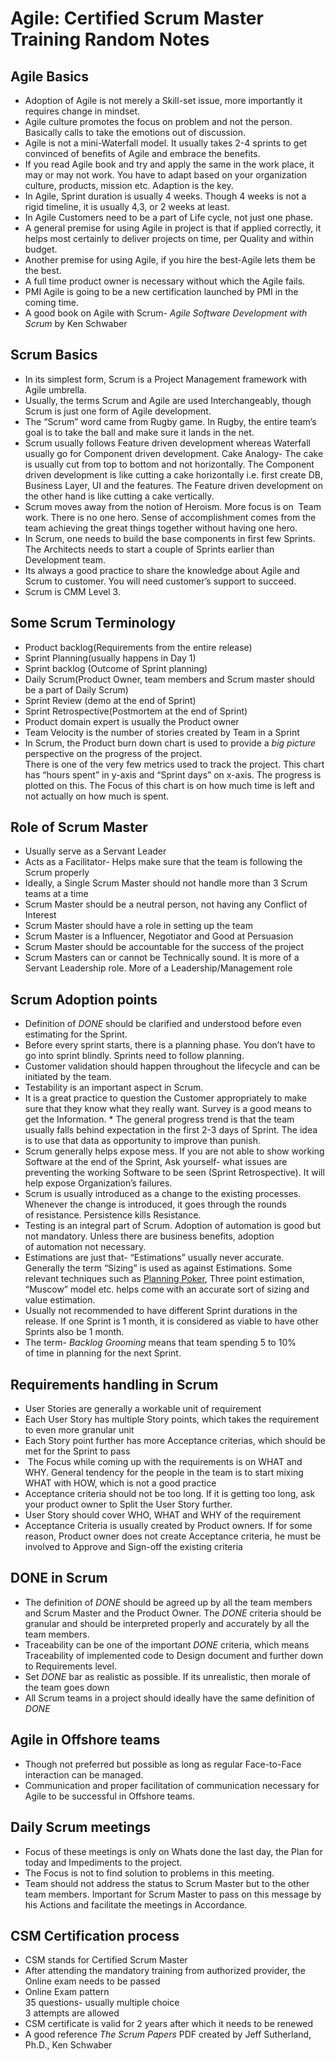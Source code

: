 # Agile: Certified Scrum Master Training Random Notes

## Agile Basics

 * Adoption of Agile is not merely a Skill-set issue, more importantly it requires change in mindset.
 * Agile culture promotes the focus on problem and not the person. Basically calls to take the emotions out of discussion.
 * Agile is not a mini-Waterfall model. It usually takes 2-4 sprints to get convinced of benefits of Agile and embrace the benefits.
 * If you read Agile book and try and apply the same in the work place, it may or may not work. You have to adapt based on your organization culture, products, mission etc. Adaption is the key.
 * In Agile, Sprint duration is usually 4 weeks. Though 4 weeks is not a rigid timeline, it is usually 4,3, or 2 weeks at least.
 * In Agile Customers need to be a part of Life cycle, not just one phase.
 * A general premise for using Agile in project is that if applied correctly, it helps most certainly to deliver projects on time, per Quality and within budget.
 * Another premise for using Agile, if you hire the best-Agile lets them be the best.
 * A full time product owner is necessary without which the Agile fails.
 * PMI Agile is going to be a new certification launched by PMI in the coming time.
 * A good book on Agile with Scrum- _Agile Software Development with Scrum_ by Ken Schwaber

## Scrum Basics

 * In its simplest form, Scrum is a Project Management framework with Agile umbrella.
 * Usually, the terms Scrum and Agile are used Interchangeably, though Scrum is just one form of Agile development.
 * The “Scrum” word came from Rugby game. In Rugby, the entire team’s goal is to take the ball and make sure it lands in the net.
 *  Scrum usually follows Feature driven development whereas Waterfall usually go for Component driven development. Cake Analogy- The cake is usually cut from top to bottom and not horizontally. The Component driven development is like cutting a cake horizontally i.e. first create DB, Business Layer, UI and the features. The Feature driven development on the other hand is like cutting a cake vertically.
 * Scrum moves away from the notion of Heroism. More focus is on  Team work. There is no one hero. Sense of accomplishment comes from the team achieving the great things together without having one hero.
 * In Scrum, one needs to build the base components in first few Sprints. The Architects needs to start a couple of Sprints earlier than Development team.
 * Its always a good practice to share the knowledge about Agile and Scrum to customer. You will need customer’s support to succeed.
 * Scrum is CMM Level 3.

## Some Scrum Terminology

 * Product backlog(Requirements from the entire release)
 * Sprint Planning(usually happens in Day 1)
 * Sprint backlog (Outcome of Sprint planning)
 * Daily Scrum(Product Owner, team members and Scrum master should be a part of Daily Scrum)
 * Sprint Review (demo at the end of Sprint)
 * Sprint Retrospective(Postmortem at the end of Sprint)
 * Product domain expert is usually the Product owner
 * Team Velocity is the number of stories created by Team in a Sprint
 * In Scrum, the Product burn down chart is used to provide a *big picture* perspective on the progress of the project.  
    There is one of the very few metrics used to track the project. This chart has “hours spent” in y-axis and “Sprint days” on x-axis. The progress is plotted on this. The Focus of this chart is on how much time is left and not actually on how much is spent.

## Role of Scrum Master

 * Usually serve as a Servant Leader
 * Acts as a Facilitator- Helps make sure that the team is following the Scrum properly
 * Ideally, a Single Scrum Master should not handle more than 3 Scrum teams at a time
 * Scrum Master should be a neutral person, not having any Conflict of Interest
 * Scrum Master should have a role in setting up the team
 * Scrum Master is a Influencer, Negotiator and Good at Persuasion
 * Scrum Master should be accountable for the success of the project
 * Scrum Masters can or cannot be Technically sound. It is more of a Servant Leadership role. More of a Leadership/Management role

## Scrum Adoption points

 * Definition of _DONE_ should be clarified and understood before even estimating for the Sprint.
 * Before every sprint starts, there is a planning phase. You don’t have to go into sprint blindly. Sprints need to follow planning.
 * Customer validation should happen throughout the lifecycle and can be initiated by the team.
 * Testability is an important aspect in Scrum.
 * It is a great practice to question the Customer appropriately to make sure that they know what they really want. Survey is a good means to get the Information.
 * The general progress trend is that the team usually falls behind expectation in the first 2-3 days of Sprint. The idea is to use that data as opportunity to improve than punish.
 * Scrum generally helps expose mess. If you are not able to show working Software at the end of the Sprint, Ask yourself- what issues are preventing the working Software to be seen (Sprint Retrospective). It will help expose Organization’s failures.
 * Scrum is usually introduced as a change to the existing processes. Whenever the change is introduced, it goes through the rounds of resistance. Persistence kills Resistance.
 * Testing is an integral part of Scrum. Adoption of automation is good but not mandatory. Unless there are business benefits, adoption of automation not necessary.
 * Estimations are just that- “Estimations” usually never accurate. Generally the term “Sizing” is used as against Estimations. Some relevant techniques such as [Planning Poker](http://www.planningpoker.com), Three point estimation, “Muscow” model etc. helps come with an accurate sort of sizing and value estimation.
 * Usually not recommended to have different Sprint durations in the release. If one Sprint is 1 month, it is considered as viable to have other Sprints also be 1 month.
 * The term- _Backlog Grooming_ means that team spending 5 to 10% of time in planning for the next Sprint.

## Requirements handling in Scrum

 * User Stories are generally a workable unit of requirement
 * Each User Story has multiple Story points, which takes the requirement to even more granular unit
 * Each Story point further has more Acceptance criterias, which should be met for the Sprint to pass
 *  The Focus while coming up with the requirements is on WHAT and WHY. General tendency for the people in the team is to start mixing
WHAT with HOW, which is not a good practice
 * Acceptance criteria should not be too long. If it is getting too long, ask your product owner to Split the User Story further.
 * User Story should cover WHO, WHAT and WHY of the requirement
 * Acceptance Criteria is usually created by Product owners. If for some reason, Product owner does not create Acceptance criteria, he
must be involved to Approve and Sign-off the existing criteria

## DONE in Scrum

 * The definition of _DONE_ should be agreed up by all the team members and Scrum Master and the Product Owner. The _DONE_ criteria should be granular and should be interpreted properly and accurately by all the team members.
 * Traceability can be one of the important _DONE_ criteria, which means Traceability of implemented code to Design document and further down to Requirements level.
 * Set _DONE_ bar as realistic as possible. If its unrealistic, then morale of the team goes down
 * All Scrum teams in a project should ideally have the same definition of _DONE_

## Agile in Offshore teams

 * Though not preferred but possible as long as regular Face-to-Face interaction can be managed.
 * Communication and proper facilitation of communication necessary for Agile to be successful in Offshore teams.

## Daily Scrum meetings

 * Focus of these meetings is only on Whats done the last day, the Plan for today and Impediments to the project.
 * The Focus is not to find solution to problems in this meeting.
 * Team should not address the status to Scrum Master but to the other team members. Important for Scrum Master to pass on this
message by his Actions and facilitate the meetings in Accordance.


## CSM Certification process

 * CSM stands for Certified Scrum Master
 * After attending the mandatory training from authorized provider, the Online exam needs to be passed
 * Online Exam pattern  
   35 questions- usually multiple choice  
   3 attempts are allowed
 * CSM certificate is valid for 2 years after which it needs to be renewed
 * A good reference _The Scrum Papers_ PDF created by Jeff Sutherland, Ph.D., Ken Schwaber
